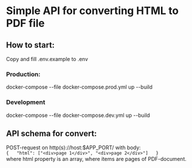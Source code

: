# Simple API for converting HTML to PDF file
  
## How to start:  
Copy and fill .env.example to .env

### Production:
docker-compose --file docker-compose.prod.yml up --build
### Development
docker-compose --file docker-compose.dev.yml up --build

## API schema for convert:
POST-request on http(s)://host:$APP_PORT/ with body:  
`{  
  "html": ["<div>page 1</div>", "<div>page 2</div>"]  
}`  
where html property is an array, where items are pages of PDF-document.
